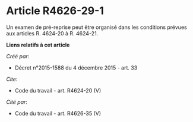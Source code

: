 # Article R4626-29-1

Un examen de pré-reprise peut être organisé dans les conditions prévues aux articles R. 4624-20 à R. 4624-21.

**Liens relatifs à cet article**

_Créé par_:

  - Décret n°2015-1588 du 4 décembre 2015 - art. 33

_Cite_:

  - Code du travail - art. R4624-20 (V)

_Cité par_:

  - Code du travail - art. R4626-35 (V)
